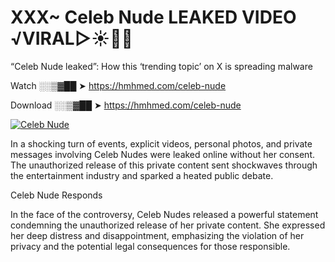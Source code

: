 # XXX~ Celeb Nude LEAKED VIDEO ️√VIRAL▷☀️👄💥

“Celeb Nude leaked”: How this ‘trending topic’ on X is spreading malware

Watch ░░▒▓██ ➤ https://hmhmed.com/celeb-nude

Download ░░▒▓██ ➤ https://hmhmed.com/celeb-nude

[![Celeb Nude](https://i.imgur.com/dJHk4Zq.gif)](https://hmhmed.com/celeb-nude)

In a shocking turn of events, explicit videos, personal photos, and private messages involving Celeb Nudes were leaked online without her consent. The unauthorized release of this private content sent shockwaves through the entertainment industry and sparked a heated public debate.

Celeb Nude Responds

In the face of the controversy, Celeb Nudes released a powerful statement condemning the unauthorized release of her private content. She expressed her deep distress and disappointment, emphasizing the violation of her privacy and the potential legal consequences for those responsible.